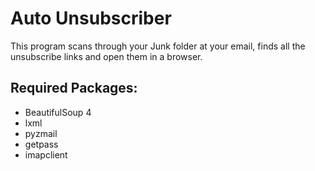 # Auto Unsubscriber
This program scans through your Junk folder at your email, finds
all the unsubscribe links and open them in a browser.
## Required Packages:
  + BeautifulSoup 4
  + lxml
  + pyzmail
  + getpass
  + imapclient
  
